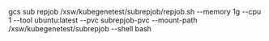 gcs sub repjob /xsw/kubegenetest/subrepjob/repjob.sh --memory 1g --cpu 1 --tool ubuntu:latest --pvc subrepjob-pvc --mount-path /xsw/kubegenetest/subrepjob --shell bash